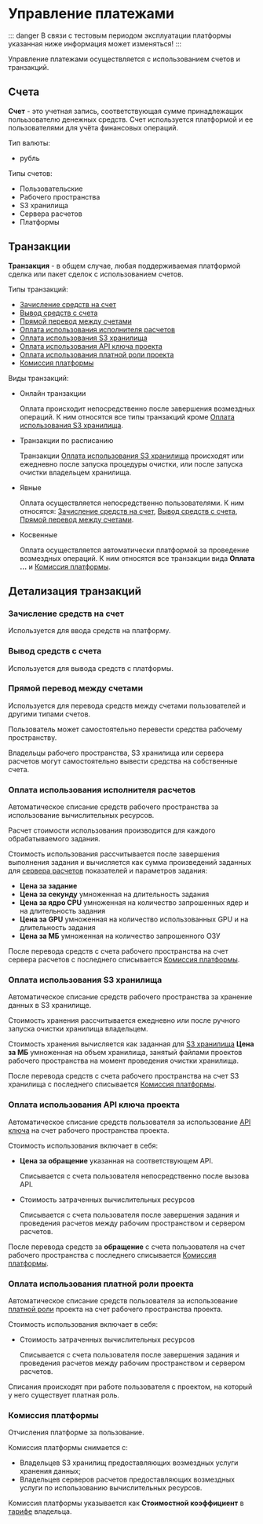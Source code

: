 # Управление платежами

::: danger <span class='iconify' data-icon='gg:danger' style='color: #cc0000; font-size: 24px;'></span>
В связи с тестовым периодом эксплуатации платформы указанная ниже информация может изменяться!
:::

Управление платежами осуществляется с использованием счетов и транзакций.

## Cчета

**Счет** - это учетная запись, соответствующая сумме принадлежащих полььзователю денежных средств. Счет используется платформой и ее пользователями для учёта финансовых операций.

Тип валюты:

- рубль

Типы счетов:

- Пользовательские
- Рабочего пространства
- S3 хранилища
- Сервера расчетов
- Платформы

## Транзакции

**Транзакция** - в общем случае, любая поддерживаемая платформой сделка или пакет сделок с использованием счетов.

Типы транзакций:

- [Зачисление средств на счет][1]
- [Вывод средств с счета][2]
- [Прямой перевод между счетами][3]
- [Оплата использования исполнителя расчетов][4]
- [Оплата использования S3 хранилища][5]
- [Оплата использования API ключа проекта][6]
- [Оплата использования платной роли проекта][7]
- [Комиссия платформы][8]

Виды транзакций:

- Онлайн транзакции

  Оплата происходит непосредственно после завершения возмездных операций.
  К ним относятся все типы транзакций кроме [Оплата использования S3 хранилища][5].

- Транзакции по расписанию

  Транзакции [Оплата использования S3 хранилища][5] происходят или ежедневно после запуска процедуры очистки, или после запуска очистки владельцем хранилища.

- Явные

  Оплата осуществляется непосредственно пользователями.
  К ним относятся: [Зачисление средств на счет][1], [Вывод средств с счета][2], [Прямой перевод между счетами][3].

- Косвенные

  Оплата осуществляется автоматически платформой за проведение возмездных операций.
  К ним относятся все транзакции вида **Оплата …** и [Комиссия платформы][8].

## Детализация транзакций

### Зачисление средств на счет

Используется для ввода средств на платформу.

### Вывод средств с счета

Используется для вывода средств с платформы.

### Прямой перевод между счетами

Используется для перевода средств между счетами пользователей и другими типами счетов.

Пользователь может самостоятельно перевести средства рабочему пространству.

Владельцы рабочего пространства, S3 хранилища или сервера расчетов могут самостоятельно вывести средства на собственные счета.

### Оплата использования исполнителя расчетов

Автоматическое списание средств рабочего пространства за использование вычислительных ресурсов.

Расчет стоимости использования производится для каждого обрабатываемого задания.

Стоимость использования рассчитывается после завершения выполнения задания и вычисляется как сумма произведений заданных для [сервера расчетов][9] показателей и параметров задания:

- **Цена за задание**
- **Цена за секунду** умноженная на длительность задания
- **Цена за ядро CPU** умноженная на количество запрошенных ядер и на длительность задания
- **Цена за GPU** умноженная на количество использованных GPU и на длительность задания
- **Цена за МБ** умноженная на количество запрошенного ОЗУ

После перевода средств с счета рабочего пространства на счет сервера расчетов с последнего списывается [Комиссия платформы][8].

### Оплата использования S3 хранилища

Автоматическое списание средств рабочего пространства за хранение данных в S3 хранилище.

Стоимость хранения рассчитывается ежедневно или после ручного запуска очистки хранилища владельцем.

Стоимость хранения вычисляется как заданная для [S3 хранилища][10] **Цена за МБ** умноженная на объем хранилища, занятый файлами проектов рабочего пространства на момент проведения очистки хранилища.

После перевода средств с счета рабочего пространства на счет S3 хранилища с последнего списывается [Комиссия платформы][8].

### Оплата использования API ключа проекта

Автоматическое списание средств пользователя за использование [API ключа][11] на счет рабочего пространства проекта.

Стоимость использования включает в себя:

- **Цена за обращение** указанная на соответствующем API.

  Списывается с счета пользователя непосредственно после вызова API.

- Стоимость затраченных вычислительных ресурсов

  Списывается с счета пользователя после завершения задания и проведения расчетов между рабочим пространством и сервером расчетов.

После перевода средств за **обращение** с счета пользователя на счет рабочего пространства с последнего списывается [Комиссия платформы][8].

### Оплата использования платной роли проекта

Автоматическое списание средств пользователя за использование [платной роли][12] проекта на счет рабочего пространства проекта.

Стоимость использования включает в себя:

- Стоимость затраченных вычислительных ресурсов

  Списывается с счета пользователя после завершения задания и проведения расчетов между рабочим пространством и сервером расчетов.

Списания происходят при работе пользователя с проектом, на который у него существует платная роль.

### Комиссия платформы

Отчисления платформе за пользование.

Комиссия платформы снимается с:

- Владельцев S3 хранилищ предоставляющих возмездных услуги хранения данных;
- Владельцев серверов расчетов предоставляющих возмездных услуги по использованию вычислительных ресурсов.

Комиссия платформы указывается как **Стоимостной коэффициент** в [тарифе][13] владельца.

[1]: #зачисление-средств-на-счет
[2]: #вывод-средств-с-счета
[3]: #прямои-перевод-между-счетами
[4]: #оплата-использования-исполнителя-расчетов
[5]: #оплата-использования-s3-хранилища
[6]: #оплата-использования-api-ключа-проекта
[7]: #оплата-использования-платнои-роли-проекта
[8]: #комиссия-платформы
[9]: ./executor.md
[10]: ./s3.md
[11]: ./api_keys.md
[12]: ./project_role.md#типы-ролеи
[13]: ./payplan.md
